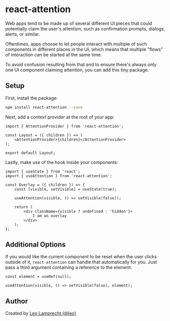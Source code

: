 # react-attention

Web apps tend to be made up of several different UI pieces that could potentially claim the user's attention, such as confirmation prompts, dialogs, alerts, or similar.

Oftentimes, apps choose to let people interact with multiple of such components in different places in the UI, which means that multiple "flows" of interaction can be started at the same time.

To avoid confusion resulting from that and to ensure there's always only one UI component claiming attention, you can add this tiny package.

## Setup

First, install the package:

```bash
npm install react-attention --save
```

Next, add a context provider at the root of your app:

```tsx
import { AttentionProvider } from 'react-attention';

const Layout = ({ children }) => (
    <AttentionProvider>{children}</AttentionProvider>
);

export default Layout;
```

Lastly, make use of the hook inside your components:

```tsx
import { useState } from 'react';
import { useAttention } from 'react-attention';

const Overlay = ({ children }) => {
    const [visible, setVisible] = useState(true);

    useAttention(visible, () => setVisible(false));

    return (
        <div className={visible ? undefined : 'hidden'}>
            I am an overlay
        </div>
    );
};
```

## Additional Options

If you would like the current component to be reset when the user clicks outside of it, `react-attention` can handle that automatically for you. Just pass a third argument containing a reference to the element:

```tsx
const element = useRef(null);

useAttention(visible, () => setVisible(false), element);
```

## Author

Created by [Leo Lamprecht (@leo)](https://leo.im)

